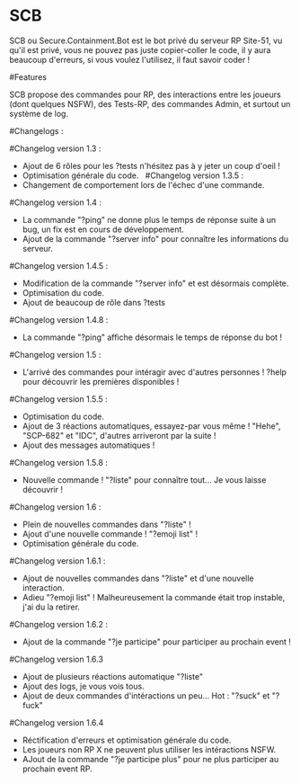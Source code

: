 # SCB

SCB ou Secure.Containment.Bot est le bot privé du serveur RP Site-51, vu qu'il est privé, vous ne pouvez pas juste copier-coller le code, il y aura beaucoup d'erreurs, si vous voulez l'utilisez, il faut savoir coder !

#Features

SCB propose des commandes pour RP, des interactions entre les joueurs (dont quelques NSFW), des Tests-RP, des commandes Admin, et surtout un système de log.

#Changelogs :

#Changelog version 1.3 :
- Ajout de 6 rôles pour les ?tests n'hésitez pas à y jeter un coup d'oeil !
- Optimisation générale du code.
​
​
#Changelog version 1.3.5 :
- Changement de comportement lors de l'échec d'une commande.


#Changelog version 1.4 :
- La commande "?ping" ne donne plus le temps de réponse suite à un bug, un fix est en cours de développement.
- Ajout de la commande "?server info" pour connaître les informations du serveur.
​

#Changelog version 1.4.5 :
- Modification de la commande "?server info" et est désormais complète.
- Optimisation du code.
- Ajout de beaucoup de rôle dans ?tests
​

#Changelog version 1.4.8 :
- La commande "?ping" affiche désormais le temps de réponse du bot !


#Changelog version 1.5 :
- L'arrivé des commandes pour intéragir avec d'autres personnes !
?help pour découvrir les premières disponibles !
​

#Changelog version 1.5.5 :
- Optimisation du code.
- Ajout de 3 réactions automatiques, essayez-par vous même ! "Hehe", "SCP-682" et "IDC", d'autres arriveront par la suite !
- Ajout des messages automatiques !
​

#Changelog version 1.5.8 :
- Nouvelle commande ! "?liste" pour connaître tout... Je vous laisse découvrir !


#Changelog version 1.6 :
- Plein de nouvelles commandes dans "?liste" !
- Ajout d'une nouvelle commande ! "?emoji list" !
- Optimisation générale du code.


#Changelog version 1.6.1 :
- Ajout de nouvelles commandes dans "?liste" et d'une nouvelle interaction.
- Adieu "?emoji list" ! Malheureusement la commande était trop instable, j'ai du la retirer.


#Changelog version 1.6.2 :
- Ajout de la commande "?je participe" pour participer au prochain event !


#Changelog version 1.6.3
- Ajout de plusieurs réactions automatique "?liste"
- Ajout des logs, je vous vois tous.
- Ajout de deux commandes d'intéractions un peu... Hot : "?suck" et "?fuck"


#Changelog version 1.6.4
- Réctification d'erreurs et optimisation générale du code.
- Les joueurs non RP X ne peuvent plus utiliser les intéractions NSFW.
- AJout de la commande "?je participe plus" pour ne plus participer au prochain event RP.